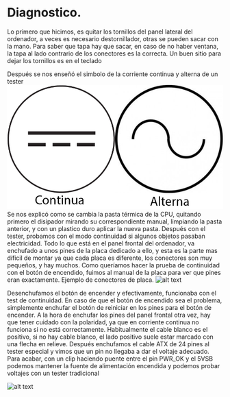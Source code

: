 # Diagnostico.

Lo primero que hicimos, es quitar los tornillos del panel lateral del ordenador, a veces es necesario destornillador, otras se pueden sacar con la mano.
Para saber que tapa hay que sacar, en caso de no haber ventana, la tapa al lado contrario de los conectores es la correcta.
Un buen sitio para dejar los tornillos es en el teclado

Después se nos enseñó el simbolo de la corriente continua y alterna de un tester
![alt text](https://github.com/lace22/hw-m01/blob/master/draw1.png?raw=true "Logo Title Text 1")
Se nos explicó como se cambia la pasta térmica de la CPU, quitando primero el disipador mirando su correspondiente manual, limpiando la pasta anterior, y con un plastico duro aplicar la nueva pasta.
Después con el tester, probamos con el modo continuidad si algunos objetos pasaban electricidad.
Todo lo que está en el panel frontal del ordenador, va enchufado a unos pines de la placa dedicado a ello, y esta es la parte mas díficil de montar ya que cada placa es diferente, los conectores son muy pequeños, y hay muchos. Como queríamos hacer la prueba de continuidad con el botón de encendido, fuimos al manual de la placa para ver que pines eran exactamente.
Ejemplo de conectores de placa.
![alt text](https://proxy.duckduckgo.com/iu/?u=https%3A%2F%2Ftse2.mm.bing.net%2Fth%3Fid%3DOIP.cPieVjHjMpsI-iARnO6Q4AHaHo%26pid%3D15.1&f=1 "Logo Title Text 1")



Desenchufamos el botón de encender y efectivamente, funcionaba con el test de continuidad.
En caso de que el botón de encendido sea el problema, simplemente enchufar el botón de reiniciar en los pines para el botón de encender.
A la hora de enchufar los pines del panel frontal otra vez, hay que tener cuidado con la polaridad, ya que en corriente continua no funciona si no está correctamente.
Habitualmente el cable blanco es el positivo, si no hay cable blanco, el lado positivo suele estar marcado con una flecha en relieve.
Después enchufamos el cable ATX de 24 pines al tester especial y vimos que un pin no llegaba a dar el voltaje adecuado.
Para acabar, con un clip haciendo puente entre el pin PWR_OK y el 5VSB podemos mantener la fuente de alimentación encendida y podemos probar voltajes con un tester tradicional

![alt text](https://proxy.duckduckgo.com/iu/?u=https%3A%2F%2Fi.stack.imgur.com%2FVZS6f.jpg&f=1 "FDSFS")


